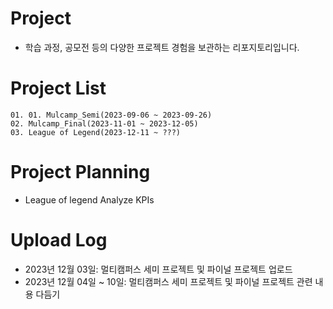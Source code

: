 # Project
- 학습 과정, 공모전 등의 다양한 프로젝트 경험을 보관하는 리포지토리입니다.

# Project List
```
01. 01. Mulcamp_Semi(2023-09-06 ~ 2023-09-26)
02. Mulcamp_Final(2023-11-01 ~ 2023-12-05)
03. League of Legend(2023-12-11 ~ ???)
```

# Project Planning
- League of legend Analyze KPIs

# Upload Log
- 2023년 12월 03일: 멀티캠퍼스 세미 프로젝트 및 파이널 프로젝트 업로드
- 2023년 12월 04일 ~ 10일: 멀티캠퍼스 세미 프로젝트 및 파이널 프로젝트 관련 내용 다듬기
